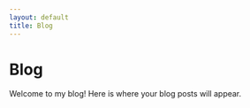 ```yaml
---
layout: default
title: Blog
---
```


# Blog

Welcome to my blog! Here is where your blog posts will appear.
